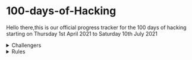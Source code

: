 # 100-days-of-Hacking
Hello there,this is our official progress tracker for the 100 days of hacking starting on Thursday 1st April 2021 to Saturday 10th July 2021

<details>
  <summary>Challengers</summary>
  
## Challengers 

- [Koimet](./k0imet)

- [CyberRat](./CyberRat)

- [Saudi](./saudi)

- [Muzec](./muzec)

- [BADboy17](./BADboy17)

- [Indura](./Indura)

- [boynamedboy](./boynamedboy)

- [kahure](./kahure)

- [Chep](./Chep)

- [th3_gr00t](./th3_gr00t)

</details>

<details>
  <summary>Rules</summary>

## Rules 

-

-

</details>
